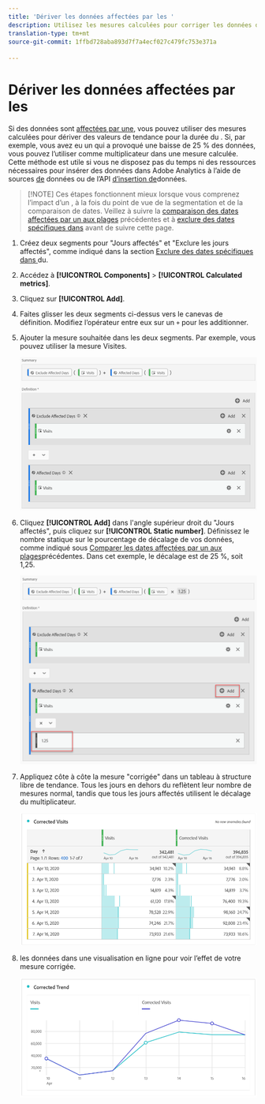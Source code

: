 ```yaml
---
title: 'Dériver les données affectées par les '
description: Utilisez les mesures calculées pour corriger les données de tendance affectées par un .
translation-type: tm+mt
source-git-commit: 1ffbd728aba893d7f7a4ecf027c479fc753e371a

---
```



# Dériver les données affectées par les 

Si des données sont [affectées par une](/help/technotes/event-impacted.md), vous pouvez utiliser des mesures calculées pour dériver des valeurs de tendance pour la durée du . Si, par exemple, vous avez eu un  qui a provoqué une baisse de 25 % des données, vous pouvez l’utiliser comme multiplicateur dans une mesure calculée. Cette méthode est utile si vous ne disposez pas du temps ni des ressources nécessaires pour insérer des données dans Adobe Analytics à l’aide de sources [de](/help/import/c-data-sources/datasrc-home.md) données ou de l’API [d’insertion de](/help/import/c-data-insertion-api/c-data-insertion-api.md)données.

>[!NOTE] Ces étapes fonctionnent mieux lorsque vous comprenez l’impact d’un , à la fois du point de vue de la segmentation et de la comparaison de dates. Veillez à suivre la [comparaison des dates affectées par un aux plages](/help/analyze/analysis-workspace/components/calendar-date-ranges/compare-event.md) précédentes et à [exclure des dates spécifiques dans](../c-segmentation/use-cases/exclude-date-range.md) avant de suivre cette page.

1. Créez deux segments pour &quot;Jours affectés&quot; et &quot;Exclure les jours affectés&quot;, comme indiqué dans la section [Exclure des dates spécifiques dans ](../c-segmentation/use-cases/exclude-date-range.md)du.
2. Accédez à **[!UICONTROL Components]** > **[!UICONTROL Calculated metrics]**.
3. Cliquez sur **[!UICONTROL Add]**.
4. Faites glisser les deux segments ci-dessus vers le canevas de définition. Modifiez l’opérateur entre eux sur un `+` pour les additionner.
5. Ajouter la mesure souhaitée dans les deux segments. Par exemple, vous pouvez utiliser la mesure Visites.

   ![Créateur de segments](assets/event_segment_builder.png)

6. Cliquez **[!UICONTROL Add]** dans l&#39;angle supérieur droit du  &quot;Jours affectés&quot;, puis cliquez sur **[!UICONTROL Static number]**. Définissez le nombre statique sur le pourcentage de décalage de vos données, comme indiqué sous [Comparer les dates affectées par un aux plages](/help/analyze/analysis-workspace/components/calendar-date-ranges/compare-event.md)précédentes. Dans cet exemple, le décalage est de 25 %, soit 1,25.

   ![Nombre statique](assets/event_static_number.png)

7. Appliquez côte à côte la mesure &quot;corrigée&quot; dans un tableau à structure libre de tendance. Tous les jours en dehors du reflètent leur nombre de mesures normal, tandis que tous les jours affectés utilisent le décalage du multiplicateur.

   ![Mesure corrigée](assets/event_corrected.png)

8. les données dans une visualisation en ligne pour voir l’effet de votre mesure corrigée.

   ![Ligne corrigée](assets/event_line.png)
